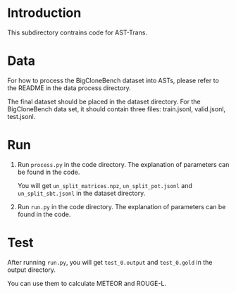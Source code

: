 # Introduction
This subdirectory contrains code for AST-Trans.

# Data
For how to process the BigCloneBench dataset into ASTs, please refer to the README in the data process directory.

The final dataset should be placed in the dataset directory. For the BigCloneBench data set, it should contain three files: train.jsonl, valid.jsonl, test.jsonl.


# Run
1. Run ``process.py`` in the code directory. The explanation of parameters can be found in the code.
   
   You will get ``un_split_matrices.npz``, ``un_split_pot.jsonl`` and ``un_split_sbt.jsonl`` in the dataset directory.

2. Run ``run.py`` in the code directory. The explanation of parameters can be found in the code.

# Test
After running ``run.py``, you will get ``test_0.output`` and ``test_0.gold`` in the output directory.

You can use them to calculate METEOR and ROUGE-L.
